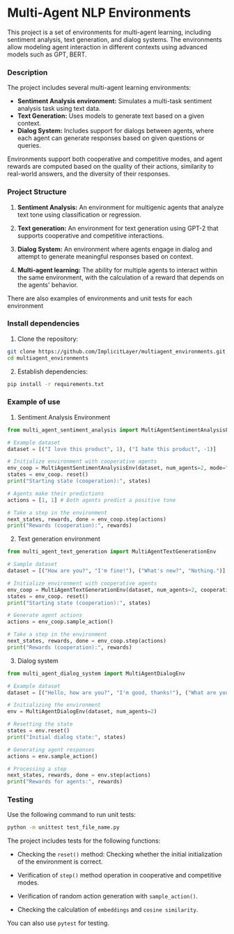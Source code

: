 # Multi-Agent NLP Environments

This project is a set of environments for multi-agent learning, including sentiment analysis, text generation, and dialog systems. The environments allow modeling agent interaction 
in different contexts using advanced models such as GPT, BERT.

### Description

The project includes several multi-agent learning environments:

* **Sentiment Analysis environment:** Simulates a multi-task sentiment analysis task using text data.
* **Text Generation:** Uses models to generate text based on a given context.
* **Dialog System:** Includes support for dialogs between agents, where each agent can generate responses based on given questions or queries.

Environments support both cooperative and competitive modes, and agent rewards are computed based on the quality of their actions, similarity to real-world answers, and the diversity of their responses.

### Project Structure

1. **Sentiment Analysis:** An environment for multigenic agents that analyze text tone using classification or regression.

2. **Text generation:** An environment for text generation using GPT-2 that supports cooperative and competitive interactions.

3. **Dialog System:** An environment where agents engage in dialog and attempt to generate meaningful responses based on context.

4. **Multi-agent learning:** The ability for multiple agents to interact within the same environment, with the calculation of a reward that depends on the agents' behavior.


There are also examples of environments and unit tests for each environment

### Install dependencies

1. Clone the repository:

```bash
git clone https://github.com/ImplicitLayer/multiagent_environments.git
cd multiagent_environments
```

2. Establish dependencies:

```bash
pip install -r requirements.txt
```

### Example of use

1. Sentiment Analysis Environment 

```python
from multi_agent_sentiment_analysis import MultiAgentSentimentAnalysisEnv

# Example dataset
dataset = [("I love this product", 1), ("I hate this product", -1)]

# Initialize environment with cooperative agents
env_coop = MultiAgentSentimentAnalysisEnv(dataset, num_agents=2, mode="classification", cooperative=True)
states = env_coop. reset()
print("Starting state (cooperation):", states)

# Agents make their predictions
actions = [1, 1] # Both agents predict a positive tone

# Take a step in the environment
next_states, rewards, done = env_coop.step(actions)
print("Rewards (cooperation):", rewards)
```

2. Text generation environment

```python
from multi_agent_text_generation import MultiAgentTextGenerationEnv

# Sample dataset
dataset = [("How are you?", "I'm fine!"), ("What's new?", "Nothing.")]

# Initialize environment with cooperative agents
env_coop = MultiAgentTextGenerationEnv(dataset, num_agents=2, cooperative=True)
states = env_coop. reset()
print("Starting state (cooperation):", states)

# Generate agent actions
actions = env_coop.sample_action()

# Take a step in the environment
next_states, rewards, done = env_coop.step(actions)
print("Rewards (cooperation):", rewards)
```

3. Dialog system

```python
from multi_agent_dialog_system import MultiAgentDialogEnv

# Example dataset
dataset = [("Hello, how are you?", "I'm good, thanks!"), ("What are you doing?", "Just working.")]]

# Initializing the environment
env = MultiAgentDialogEnv(dataset, num_agents=2)

# Resetting the state
states = env.reset()
print("Initial dialog state:", states)

# Generating agent responses
actions = env.sample_action()

# Processing a step
next_states, rewards, done = env.step(actions)
print("Rewards for agents:", rewards)
```

### Testing
Use the following command to run unit tests:

```bash
python -m unittest test_file_name.py
```
The project includes tests for the following functions:

* Checking the `reset()` method: Checking whether the initial initialization of the environment is correct.

* Verification of `step()` method operation in cooperative and competitive modes.

* Verification of random action generation with `sample_action()`.

* Checking the calculation of `embeddings` and `cosine similarity`.

You can also use `pytest` for testing.
